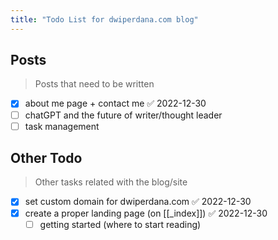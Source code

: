 ```yaml
---
title: "Todo List for dwiperdana.com blog"
---
```


## Posts
> Posts that need to be written
- [x] about me page + contact me ✅ 2022-12-30
- [ ] chatGPT and the future of writer/thought leader
- [ ] task management

## Other Todo
> Other tasks related with the blog/site
- [x] set custom domain for dwiperdana.com ✅ 2022-12-30
- [x] create a proper landing page (on [[_index]]) ✅ 2022-12-30
	- [ ] getting started (where to start reading)